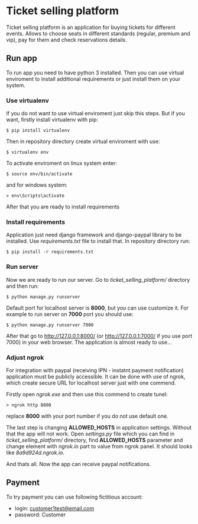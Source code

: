 # Ticket selling platform
Ticket selling platform is an application for buying tickets for different events. Allows to choose seats in different standards (regular, premium and vip), pay for them and check reservations details. 

## Run app
To run app you need to have python 3 installed. Then you can use virtual enviroment to install additional requirements or just install them on your system. 

### Use virtualenv
If you do not want to use virtual enviroment just skip this steps.
But if you want, firstly install virtualenv with pip:
```
$ pip install virtualenv
```
Then in repository directory create virtual enviroment with use:
```
$ virtualenv env
```
To activate enviroment on linux system enter:
```
$ source env/bin/activate
```
and for windows system:
```
> env\Scripts\activate
```
After that you are ready to install requirements

### Install requirements
Application just need django framework and django-paypal library to be installed. Use *requirements.txt* file to install that. In repository directory run:
```
$ pip install -r requirements.txt
```

### Run server
Now we are ready to run our server. Go to *ticket_selling_platform/* directory and then run:
```
$ python manage.py runserver
```
Default port for localhost server is **8000**, but you can use customize it. For example to run server on **7000** port you should use:
```
$ python manage.py runserver 7000
```

After that go to http://127.0.0.1:8000/ (or http://127.0.0.1:7000/ if you use port 7000) in your web browser. The application is almost ready to use...

### Adjust ngrok
For integration with paypal (receiving IPN - instatnt payment notification) application must be publicly accessible. It can be done with use of ngrok, which create secure URL for localhost server just with one commend.

Firstly open *ngrok.exe* and then use this commend to create tunel:
```
> ngrok http 8000
```
replace **8000** with your port number if you do not use default one.

The last step is changing **ALLOWED_HOSTS** in application settings. Without that the app will not work. Open *settings.py* file which you can find in *ticket_selling_platform/* directory, find **ALLOWED_HOSTS** parameter and change element with *ngrok.io* part to value from ngrok panel. It should looks like *8a9d924d.ngrok.io*.

And thats all. Now the app can receive paypal notifications.

## Payment 
To try payment you can use following fictitious account:
* login:
customer1test@email.com
* password:
Customer
